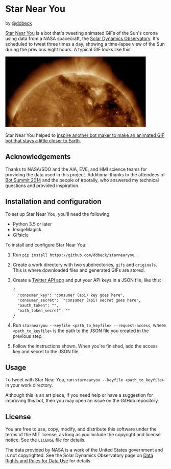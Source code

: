 Star Near You
=============

by [@ddbeck](https://twitter.com/ddbeck)

[Star Near You](https://twitter.com/starnearyou) is a bot that's tweeting animated GIFs of the Sun's corona using data from a NASA spacecraft, the [Solar Dynamics Observatory](http://sdo.gsfc.nasa.gov/). It's scheduled to tweet three times a day, showing a time-lapse view of the Sun during the previous eight hours. A typical GIF looks like this:

![](sample.gif)

Star Near You helped to [inspire another bot maker to make an animated GIF bot that stays a little closer to Earth](http://52bots.tumblr.com/post/119334861589/14-rover-lapse-what-bot-that-keeps-up-with).


Acknowledgements
----------------

Thanks to NASA/SDO and the AIA, EVE, and HMI science teams for providing the data used in this project. Additional thanks to the attendees of [Bot Summit 2014](http://tinysubversions.com/botsummit/2014/) and the people of #botally, who answered my technical questions and provided inspiration.


Installation and configuration
------------------------------

To set up Star Near You, you'll need the following:

* Python 3.5 or later
* ImageMagick
* Gifsicle

To install and configure Star Near You:

  1. Run `pip install https://github.com/ddbeck/starnearyou`.
  2. Create a work directory with two subdirectories, `gifs` and `originals`. This is where downloaded files and generated GIFs are stored.
  3. Create a [Twitter API app](https://apps.twitter.com/) and put your API keys in a JSON file, like this:

     ```
     {
       "consumer_key": "consumer (api) key goes here",
       "consumer_secret":  "consumer (api) secret goes here",
       "oauth_token": "",
       "oath_token_secret": ""
     }
     ```
   
  4. Run `starnearyou --keyfile <path_to_keyfile> --request-access`, where `<path_to_keyfile>` is the path to the JSON file you created in the previous step.
  5. Follow the instructions shown. When you're finished, add the access key and secret to the JSON file.


Usage
-----

To tweet with Star Near You, run `starnearyou --keyfile <path_to_keyfile>` in your work directory.

Although this is an art piece, if you need help or have a suggestion for improving this bot, then you may open an issue on the GitHub repository.


License
-------

You are free to use, copy, modify, and distribute this software under the terms of the MIT license, as long as you include the copyright and license notice. See the `LICENSE` file for details.

The data provided by NASA is a work of the United States government and is not copyrighted. See the Solar Dynamics Observatory page on [Data Rights and Rules for Data Use](http://sdo.gsfc.nasa.gov/data/rules.php) for details.
